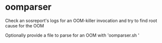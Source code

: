 # oomparser
Check an sosreport's logs for an OOM-killer invocation and try to find root cause for the OOM

Optionally provide a file to parse for an OOM with 'oomparser.sh <file>'
